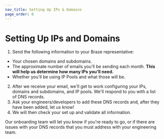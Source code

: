 ```yaml
---
nav_title: Setting Up IPs & Domains
page_order: 0
---
```


# Setting Up IPs and Domains

1. Send the following information to your Braze representative:
  * Your chosen domains and subdomains.
  * The approximate number of emails you'll be sending each month. __This will help us determine how many IPs you'll need.__
  * Whether you'll be using IP Pools and what those will be.
2. After we receive your email, we'll get to work configuring your IPs, domains and subdomains, and IP pools. We'll respond to you with a list of DNS records.
3. Ask your engineers/developers to add these DNS records and, after they have been added, let us know!
4. We will then check your set up and validate all information.

Our onboarding team will let you know if you're ready to go, or if there are issues with your DNS records that you must address with your engineering team.
